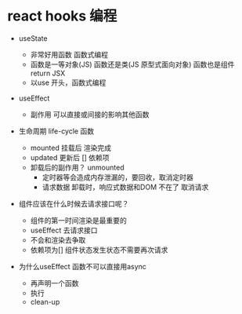 # react hooks 编程
- useState
  - 非常好用函数 函数式编程
  - 函数是一等对象(JS)
    函数还是类(JS 原型式面向对象)
    函数也是组件 return JSX
  - 以use 开头，函数式编程
- useEffect
  - 副作用 可以直接或间接的影响其他函数
- 生命周期 life-cycle 函数
  - mounted 挂载后  渲染完成
  - updated 更新后  [] 依赖项
  - 卸载后的副作用？ unmounted 
    - 定时器等会造成内存泄漏的，要回收，取消定时器
    - 请求数据  卸载时，响应式数据和DOM 不在了 取消请求

- 组件应该在什么时候去请求接口呢？
  - 组件的第一时间渲染是最重要的
  - useEffect 去请求接口
  - 不会和渲染去争取
  - 依赖项为[]
    组件状态发生状态不需要再次请求
- 为什么useEffect 函数不可以直接用async
  - 再声明一个函数
  - 执行
  - clean-up 